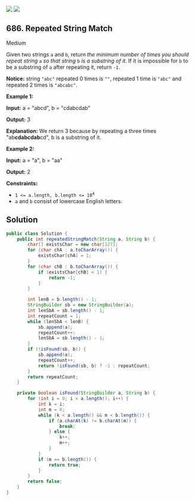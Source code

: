 [![](https://img.shields.io/github/stars/javadev/LeetCode-in-Java?label=Stars&style=flat-square)](https://github.com/javadev/LeetCode-in-Java)
[![](https://img.shields.io/github/forks/javadev/LeetCode-in-Java?label=Fork%20me%20on%20GitHub%20&style=flat-square)](https://github.com/javadev/LeetCode-in-Java/fork)

## 686\. Repeated String Match

Medium

Given two strings `a` and `b`, return _the minimum number of times you should repeat string_ `a` _so that string_ `b` _is a substring of it_. If it is impossible for `b` to be a substring of `a` after repeating it, return `-1`.

**Notice:** string `"abc"` repeated 0 times is `""`, repeated 1 time is `"abc"` and repeated 2 times is `"abcabc"`.

**Example 1:**

**Input:** a = "abcd", b = "cdabcdab"

**Output:** 3

**Explanation:** We return 3 because by repeating a three times "ab**cdabcdab**cd", b is a substring of it.

**Example 2:**

**Input:** a = "a", b = "aa"

**Output:** 2

**Constraints:**

*   <code>1 <= a.length, b.length <= 10<sup>4</sup></code>
*   `a` and `b` consist of lowercase English letters.

## Solution

```java
public class Solution {
    public int repeatedStringMatch(String a, String b) {
        char[] existsChar = new char[127];
        for (char chA : a.toCharArray()) {
            existsChar[chA] = 1;
        }
        for (char chB : b.toCharArray()) {
            if (existsChar[chB] < 1) {
                return -1;
            }
        }

        int lenB = b.length() - 1;
        StringBuilder sb = new StringBuilder(a);
        int lenSbA = sb.length() - 1;
        int repeatCount = 1;
        while (lenSbA < lenB) {
            sb.append(a);
            repeatCount++;
            lenSbA = sb.length() - 1;
        }
        if (!isFound(sb, b)) {
            sb.append(a);
            repeatCount++;
            return !isFound(sb, b) ? -1 : repeatCount;
        }
        return repeatCount;
    }

    private boolean isFound(StringBuilder a, String b) {
        for (int i = 0; i < a.length(); i++) {
            int k = i;
            int m = 0;
            while (k < a.length() && m < b.length()) {
                if (a.charAt(k) != b.charAt(m)) {
                    break;
                } else {
                    k++;
                    m++;
                }
            }
            if (m == b.length()) {
                return true;
            }
        }
        return false;
    }
}
```
